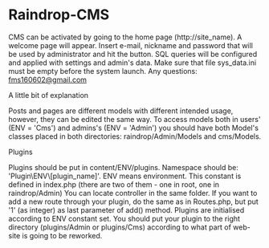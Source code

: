 # Raindrop-CMS
CMS can be activated by going to the home page (http://site_name).
A welcome page will appear. Insert e-mail, nickname and password that will be used by administrator and hit the button.
SQL queries will be configured and applied with settings and admin's data.
Make sure that file sys_data.ini must be empty before the system launch.
Any questions: fms160602@gmail.com




A little bit of explanation

Posts and pages are different models with different intended usage, however, they can be edited the same way.
To access models both in users' (ENV = 'Cms') and admins's (ENV = 'Admin') you should have both Model's classes
placed in both directories: raindrop/Admin/Models and cms/Models. 
 
Plugins

Plugins should  be put in content/ENV/plugins. Namespace should be: 'Plugin\ENV\\[plugin_name]'. ENV means environment. This constant is defined in index.php
(there are two of them - one in root, one in raindrop/Admin)
You can locate controller in the same folder. If you want to add a new route through your plugin, do the same as in Routes.php,
but put '1' (as integer) as last parameter of add() method.
Plugins are initialised according to ENV constant set. You should put your plugin to the right directory (plugins/Admin or plugins/Cms) according to
what part of web-site is going to be reworked.
